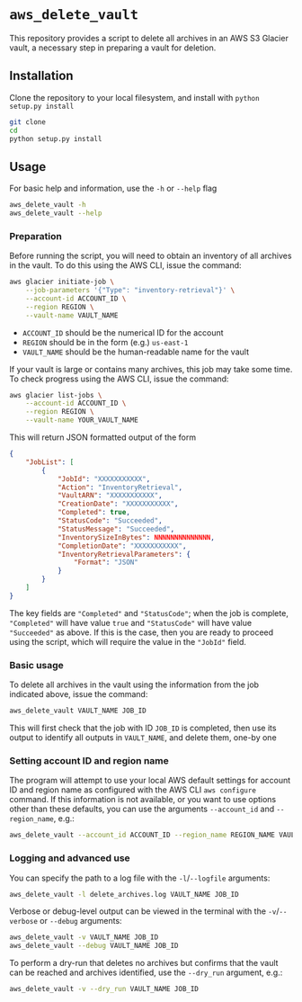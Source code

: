 # `aws_delete_vault`

This repository provides a script to delete all archives in an AWS S3 Glacier vault, a necessary step in preparing a vault for deletion.

## Installation

Clone the repository to your local filesystem, and install with `python setup.py install`

```bash
git clone
cd
python setup.py install
```

## Usage

For basic help and information, use the `-h` or `--help` flag

```bash
aws_delete_vault -h
aws_delete_vault --help
```

### Preparation

Before running the script, you will need to obtain an inventory of all archives in the vault. To do this using the AWS CLI, issue the command:

```bash
aws glacier initiate-job \
    --job-parameters '{"Type": "inventory-retrieval"}' \
    --account-id ACCOUNT_ID \
    --region REGION \
    --vault-name VAULT_NAME
```

- `ACCOUNT_ID` should be the numerical ID for the account
- `REGION` should be in the form (e.g.) `us-east-1`
- `VAULT_NAME` should be the human-readable name for the vault

If your vault is large or contains many archives, this job may take some time. To check progress using the AWS CLI, issue the command:

```bash
aws glacier list-jobs \
    --account-id ACCOUNT_ID \
    --region REGION \
    --vault-name YOUR_VAULT_NAME
```

This will return JSON formatted output of the form

```json
{
    "JobList": [
        {
            "JobId": "XXXXXXXXXXX",
            "Action": "InventoryRetrieval",
            "VaultARN": "XXXXXXXXXXX",
            "CreationDate": "XXXXXXXXXXX",
            "Completed": true,
            "StatusCode": "Succeeded",
            "StatusMessage": "Succeeded",
            "InventorySizeInBytes": NNNNNNNNNNNNNN,
            "CompletionDate": "XXXXXXXXXXX",
            "InventoryRetrievalParameters": {
                "Format": "JSON"
            }
        }
    ]
}
```

The key fields are `"Completed"` and `"StatusCode"`; when the job is complete, `"Completed"` will have value `true` and `"StatusCode"` will have value `"Succeeded"` as above. If this is the case, then you are ready to proceed using the script, which will require the value in the `"JobId"` field.

### Basic usage

To delete all archives in the vault using the information from the job indicated above, issue the command:

```bash
aws_delete_vault VAULT_NAME JOB_ID
```

This will first check that the job with ID `JOB_ID` is completed, then use its output to identify all outputs in `VAULT_NAME`, and delete them, one-by one

### Setting account ID and region name

The program will attempt to use your local AWS default settings for account ID and region name as configured with the AWS CLI `aws configure` command. If this information is not available, or you want to use options other than these defaults, you can use the arguments `--account_id` and `--region_name`, e.g.:

```bash
aws_delete_vault --account_id ACCOUNT_ID --region_name REGION_NAME VAULT_NAME JOB_ID
```

### Logging and advanced use

You can specify the path to a log file with the `-l`/`--logfile` arguments:

```bash
aws_delete_vault -l delete_archives.log VAULT_NAME JOB_ID
```

Verbose or debug-level output can be viewed in the terminal with the `-v`/`--verbose` or `--debug` arguments:

```bash
aws_delete_vault -v VAULT_NAME JOB_ID
aws_delete_vault --debug VAULT_NAME JOB_ID
```

To perform a dry-run that deletes no archives but confirms that the vault can be reached and archives identified, use the `--dry_run` argument, e.g.:

```bash
aws_delete_vault -v --dry_run VAULT_NAME JOB_ID
```